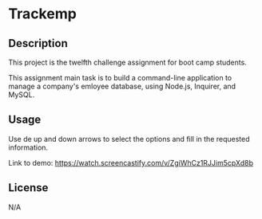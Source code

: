 # Trackemp

## Description

This project is the twelfth challenge assignment for boot camp students. 

This assignment main task is to build a command-line application to manage a company's emloyee database, using Node.js, Inquirer, and MySQL.

## Usage
Use de up and down arrows to select the options and fill in the requested information.

Link to demo: https://watch.screencastify.com/v/ZgiWhCz1RJJim5cpXd8b

## License

N/A
